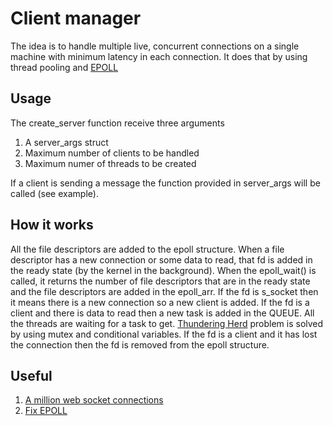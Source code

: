 # Client manager
The idea is to handle multiple live, concurrent connections on a single machine with minimum latency in each connection. It does that by using thread pooling and [EPOLL](https://en.wikipedia.org/wiki/Epoll)

## Usage
The create_server function receive three arguments
1. A server_args struct
2. Maximum number of clients to be handled
3. Maximum numer of threads to be created

If a client is sending a message the function provided in server_args will be called (see example).

## How it works
All the file descriptors are added to the epoll structure. When a file descriptor has a new connection or some data to read, that fd is added in the ready state (by the kernel in the background). When the epoll_wait() is called, it returns the number of file descriptors that are in the ready state and the file descriptors are added in the epoll_arr. If the fd is s_socket then it means there is a new connection so a new client is added. If the fd is a client and there is data to read then a new task is added in the QUEUE. All the threads are waiting for a task to get. [Thundering Herd](https://en.wikipedia.org/wiki/Thundering_herd_problem) problem is solved by using mutex and conditional variables. If the fd is a client and it has lost the connection then the fd is removed from the epoll structure.

## Useful
1. [A million web socket connections](https://www.youtube.com/watch?v=LI1YTFMi8W4)
2. [Fix EPOLL](https://idea.popcount.org/2017-02-20-epoll-is-fundamentally-broken-12/)
